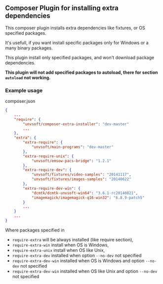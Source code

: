 ## Composer Plugin for installing extra dependencies

This composer plugin installs extra dependencies like fixtures, or OS specified packages.

It's usefull, if you want install specific packages only for Windows or a many binary packages. 

This plugin install only specified packages, and won't download package dependencies.

**This plugin will not add specified packages to autoload, there for section `autoload` not working.**


### Example usage

composer.json

```json
{
    ...
    "require": {
        "unvsoft/composer-extra-installer": "dev-master"
        ...
    },
    "extra": {
        "extra-require": {
            "unvsoft/main-programs": "dev-master"
        },
        "extra-require-unix": {
            "unvsoft/emsow-pacs-bridge": "1.2.1"
        },
        "extra-require-dev": {
            "unvsoft/fixtures/video-samples": "20141117",
            "unvsoft/fixtures/images-samples": "20140622"
        },
        "extra-require-dev-win": {
            "dcmtk/dcmtk-unvsoft-win64": "3.6.1-rc20140821",
            "imagemagick/imagemagick-q16-win32": "6.8.9-patch5"
        }
        ...
    }
    ...
}
```

Where packages specified in
 - `require-extra` will be always installed (like require section),
 - `require-extra-win` install when OS is Windows,
 - `require-extra-unix` install when OS like Unix,
 - `require-extra-dev` installed when option `--no-dev` not specified
 - `require-extra-dev-win` installed when OS is Windows and option `--no-dev` not specified
 - `require-extra-dev-win` installed when OS like Unix and option `--no-dev` not specified
 
